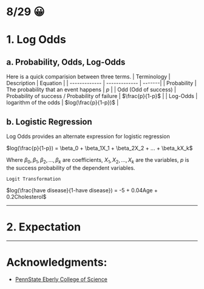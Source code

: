 # 8/29 😀
# 1. Log Odds
## a. Probability, Odds, Log-Odds
Here is a quick comparision between three terms.
| Terminology  | Description | Equation |
| ------------- | ------------- | -------|
| Probability | The probability that an event happens |  $p$ |
| Odd (Odd of success)  | Probability of success / Probability of failure | $\frac{p}{1-p}$ |
| Log-Odds | logarithm of the odds | $log(\frac{p}{1-p})$ |

## b. Logistic Regression
Log Odds provides an alternate expression for logistic regression

 $log(\frac{p}{1-p}) = \beta_0 + \beta_1X_1 + \beta_2X_2 + ... + \beta_kX_k$

 Where $\beta_0, \beta_1, \beta_2, ..., \beta_k$ are coefficients, $X_1, X_2,..., X_k$ are the variables, $p$ is the success probability of the dependent variables.
 
 ```Logit Transformation``` 

 $log(\frac{have disease}{1-have disease}) = -5 + 0.04Age + 0.2Cholesterol$

 
---
# 2. Expectation






--- 
# Acknowledgments:

* [PennState Eberly College of Science](https://online.stat.psu.edu/stat462/node/207/)
